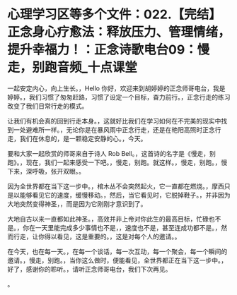 # 心理学习区等多个文件：022.【完结】正念身心疗愈法：释放压力、管理情绪，提升幸福力！：正念诗歌电台09：慢走，别跑音频_十点课堂

一起安定内心，向上生长。，Hello 你好，欢迎来到胡婷婷的正念师哥电台，我是婷婷。，我们习惯了匆匆赶路，习惯了设定一个目标，奋力前行。，正念行走的练习改变了我们日常行走的模式。

让我们有机会真的回到行走本身。，这就好比我们在学习如何在不完美的现实中找到一处避难所一样。，无论你是在暴风雨中正念行走，还是在艳阳高照时正念行走，我们在休息的，是一颗稳定安静的心。，今天。

要和大家一起欣赏的师哥来自于诗人 Rob Bell。，这首诗的名字是《慢走，别跑》。，现在，我们一起来感受一下吧。，慢走，别跑。就这样。，慢走，别跑。，慢下来，深呼吸，张开双眼。。

因为全世界都在当下这一步中。，棺木丛不会突然起火，它一直都在燃烧。，摩西只是以能够看见它的速度，缓慢移动。，然后，当它看见时，它脱掉鞋子。，并非因为大地突然变得神圣，，而是因为它刚刚才意识到了。

大地自古以来一直都如此神圣。，高效并非上帝对你此生的最高目标，忙碌也不是。，你在一天里能完成多少事情也不是，，速度也不是，甚至连成功都不是。，然而行走，让你得以看见，这是重要的。，这是对每个人的邀请。。

在今天，也在每一天。，在每一个谈话，每一次互动，每一个聚会，每一个瞬间的邀请。，慢走，别跑。，当你这么做时，便能看见，全世界都正在当下这一步中。，好了，感谢你的聆听。，请听正念师哥电台，我们下次再见。

。